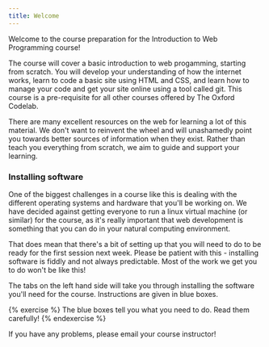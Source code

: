 ```yaml
---
title: Welcome
---
```


Welcome to the course preparation for the Introduction to Web Programming course!

The course will cover a basic introduction to web progamming, starting from scratch. You will develop your understanding of how the internet works, learn to code a basic site using HTML and CSS, and learn how to manage your code and get your site online using a tool called git. This course is a pre-requisite for all other courses offered by The Oxford Codelab.

There are many excellent resources on the web for learning a lot of this material. We don't want to reinvent the wheel and will unashamedly point you towards better sources of information when they exist. Rather than teach you everything from scratch, we aim to guide and support your learning. 

### Installing software

One of the biggest challenges in a course like this is dealing with the different operating systems and hardware that you'll be working on. We have decided against getting everyone to run a linux virtual machine (or similar) for the course, as it's really important that web development is something that you can do in your natural computing environment.

That does mean that there's a bit of setting up that you will need to do to be ready for the first session next week. Please be patient with this - installing software is fiddly and not always predictable. Most of the work we get you to do won't be like this!

The tabs on the left hand side will take you through installing the software you'll need for the course. Instructions are given in blue boxes.

{% exercise %}
The blue boxes tell you what you need to do. Read them carefully!
{% endexercise %}

If you have any problems, please email your course instructor!